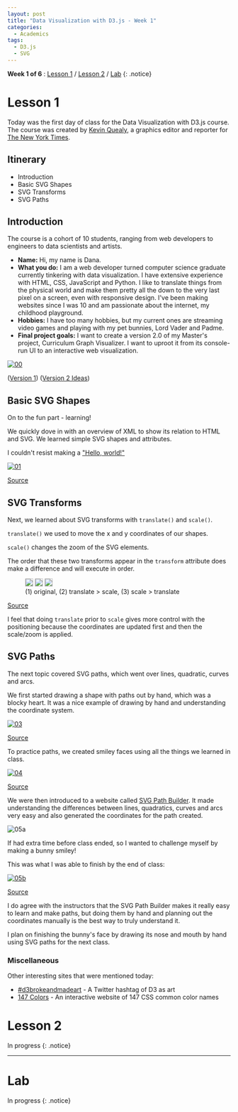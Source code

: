 ```yaml
---
layout: post
title: "Data Visualization with D3.js - Week 1"
categories:
  - Academics
tags:
  - D3.js
  - SVG
---
```


**Week 1 of 6** : <a href="#lesson1">Lesson 1</a> / <a href="#lesson2">Lesson 2</a> / <a href="#lab">Lab</a>
{: .notice}

<a name="lesson1"></a>
# Lesson 1

Today was the first day of class for the Data Visualization with D3.js course. The course was created by [Kevin Quealy](http://kpq.github.io/), a graphics editor and reporter for [The New York Times](https://www.nytimes.com/by/kevin-quealy).

## Itinerary

- Introduction
- Basic SVG Shapes
- SVG Transforms
- SVG Paths

## Introduction

The course is a cohort of 10 students, ranging from web developers to engineers to data scientists and artists.

- **Name:** Hi, my name is Dana.
- **What you do:** I am a web developer turned computer science graduate currently tinkering with data visualization. I have extensive experience with HTML, CSS, JavaScript and Python. I like to translate things from the physical world and make them pretty all the down to the very last pixel on a screen, even with responsive design. I've been making websites since I was 10 and am passionate about the internet, my childhood playground.
- **Hobbies:** I have too many hobbies, but my current ones are streaming video games and playing with my pet bunnies, Lord Vader and Padme.
- **Final project goals:** I want to create a version 2.0 of my Master's project, Curriculum Graph Visualizer. I want to uproot it from its console-run UI to an interactive web visualization.

[![00]](https://github.com/danaoira/cgv)

([Version 1](https://github.com/danaoira/cgv)) ([Version 2 Ideas](https://danaoira.github.io/curriculum-graph-visualizer-v2-brainstorming/))

## Basic SVG Shapes

On to the fun part - learning!

We quickly dove in with an overview of XML to show its relation to HTML and SVG. We learned simple SVG shapes and attributes.

I couldn't resist making a ["Hello, world!"](https://en.wikipedia.org/wiki/%22Hello,_World!%22_program)

[![01]](https://bl.ocks.org/danaoira/4a5d95a597eae4d15a90d6e56ebf048e)

[Source](https://bl.ocks.org/danaoira/4a5d95a597eae4d15a90d6e56ebf048e)

## SVG Transforms

Next, we learned about SVG transforms with `translate()` and `scale()`.

`translate()` we used to move the x and y coordinates of our shapes.

`scale()` changes the zoom of the SVG elements.

The order that these two transforms appear in the `transform` attribute does make a difference and will execute in order.

<figure class="third">
	<img src="/images/02-svg-transforms-orig.PNG" style="border: solid 1px #c0c0c0">
	<img src="/images/02-svg-transforms-translate-scale.PNG" style="border: solid 1px #c0c0c0">
	<img src="/images/02-svg-transforms-scale-translate.PNG" style="border: solid 1px #c0c0c0">
	<figcaption> (1) original, (2) translate > scale, (3) scale > translate</figcaption>
</figure>

[Source](https://bl.ocks.org/danaoira/2200db2faa374584f6106dec37796967)

I feel that doing `translate` prior to `scale` gives more control with the positioning because the coordinates are updated first and then the scale/zoom is applied.

## SVG Paths

The next topic covered SVG paths, which went over lines, quadratic, curves and arcs.

We first started drawing a shape with paths out by hand, which was a blocky heart. It was a nice example of drawing by hand and understanding the coordinate system.

[![03]](https://bl.ocks.org/danaoira/f0262a344f5046dc1072d1ea4a2bb550)

[Source](https://bl.ocks.org/danaoira/f0262a344f5046dc1072d1ea4a2bb550)

To practice paths, we created smiley faces using all the things we learned in class.

[![04]](https://bl.ocks.org/danaoira/a98a0845285a01b694fa75badbd4826d)

[Source](https://bl.ocks.org/danaoira/a98a0845285a01b694fa75badbd4826d)

We were then introduced to a website called [SVG Path Builder](https://codepen.io/anthonydugois/pen/mewdyZ). It made understanding the differences between lines, quadratics, curves and arcs very easy and also generated the coordinates for the path created.

![05a]

If had extra time before class ended, so I wanted to challenge myself by making a bunny smiley!

This was what I was able to finish by the end of class:

[![05b]](https://bl.ocks.org/danaoira/c729c4a4b848099edc7c5b5ad90ccb18)

[Source](https://bl.ocks.org/danaoira/c729c4a4b848099edc7c5b5ad90ccb18)

I do agree with the instructors that the SVG Path Builder makes it really easy to learn and make paths, but doing them by hand and planning out the coordinates manually is the best way to truly understand it.

I plan on finishing the bunny's face by drawing its nose and mouth by hand using SVG paths for the next class.

### Miscellaneous

Other interesting sites that were mentioned today:

- [#d3brokeandmadeart](https://twitter.com/hashtag/d3brokeandmadeart) - A Twitter hashtag of D3 as art
- [147 Colors](http://www.colors.commutercreative.com/) - An interactive website of 147 CSS common color names

<a name="lesson2"></a>
# Lesson 2 

In progress
{: .notice}

- - -

<a name="lab"></a>
# Lab

In progress
{: .notice}

[00]: /images/00-curriculum-graph-visualizer.PNG "Curriculum Graph Visualizer"
[01]: /images/01-svg.PNG "Basic SGV Shapes"
[02]: /images/02-svg-transforms-orig.PNG "SVG Transforms"
[03]: /images/03-svg-paths.PNG "SVG Paths"
[04]: /images/04-svg-smiley.PNG "SVG Smiley"
[05a]: /images/05-svg-path-builder.PNG "SVG Path Builder"
[05b]: /images/05-svg-bunny-in-progress.PNG "SVG Bunny in Progress"